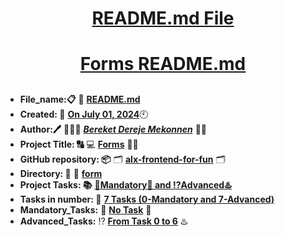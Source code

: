 <H1 align="center", height="1500"> <ins> README.md File </ins> </H1>
<H1 align="center"> <ins> Forms README.md</ins> </H1>

##

* **File_name:📋** 📖 [**README.md**](https://github.com/BekaHabesha/alx-frontend-for-fun/tree/master/form/README.md)
* **Created: 📅** <ins>**On July 01, 2024**</ins>🕙
* **Author:🖊️** 👨🏻‍💻 [***Bereket Dereje Mekonnen***](https://intranet.alxswe.com/users/BereketDerejeMekonnen) 🧑‍💻
* **Project Title: 🔠**  💻 [**Forms**](https://intranet.alxswe.com/projects/1209) 📝🔡
* **GitHub repository: 📦** 🗂 [**alx-frontend-for-fun**](https://github.com/BekaHabesha/alx-frontend-for-fun) 🗂
* **Directory: 💼** 📂 [**form**](https://github.com/BekaHabesha/alx-frontend-for-fun/tree/master/form)
* **Project Tasks: 📚** <ins>**💯Mandatory💯 and ⁉️Advanced♨️**</ins>
* **Tasks in number: 🔢** <ins>**7 Tasks (0-Mandatory and 7-Advanced)**</ins>
* **Mandatory_Tasks:** 💯 <ins>**No Task**</ins> 💯
* **Advanced_Tasks:** ⁉️ <ins>**From Task 0 to 6**</ins> ♨️

###
